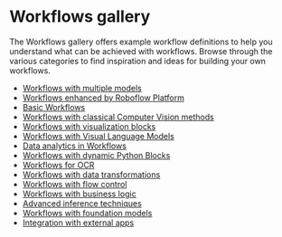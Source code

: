 # Workflows gallery

The Workflows gallery offers example workflow definitions to help you understand what can be achieved with workflows. 
Browse through the various categories to find inspiration and ideas for building your own workflows.

<ul id="workflows-gallery">
	<li><a href="/workflows/gallery/workflows_with_multiple_models">Workflows with multiple models</a></li>
	<li><a href="/workflows/gallery/workflows_enhanced_by_roboflow_platform">Workflows enhanced by Roboflow Platform</a></li>
	<li><a href="/workflows/gallery/basic_workflows">Basic Workflows</a></li>
	<li><a href="/workflows/gallery/workflows_with_classical_computer_vision_methods">Workflows with classical Computer Vision methods</a></li>
	<li><a href="/workflows/gallery/workflows_with_visualization_blocks">Workflows with visualization blocks</a></li>
	<li><a href="/workflows/gallery/workflows_with_visual_language_models">Workflows with Visual Language Models</a></li>
	<li><a href="/workflows/gallery/data_analytics_in_workflows">Data analytics in Workflows</a></li>
	<li><a href="/workflows/gallery/workflows_with_dynamic_python_blocks">Workflows with dynamic Python Blocks</a></li>
	<li><a href="/workflows/gallery/workflows_for_ocr">Workflows for OCR</a></li>
	<li><a href="/workflows/gallery/workflows_with_data_transformations">Workflows with data transformations</a></li>
	<li><a href="/workflows/gallery/workflows_with_flow_control">Workflows with flow control</a></li>
	<li><a href="/workflows/gallery/workflows_with_business_logic">Workflows with business logic</a></li>
	<li><a href="/workflows/gallery/advanced_inference_techniques">Advanced inference techniques</a></li>
	<li><a href="/workflows/gallery/workflows_with_foundation_models">Workflows with foundation models</a></li>
	<li><a href="/workflows/gallery/integration_with_external_apps">Integration with external apps</a></li>
</ul>